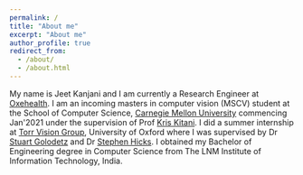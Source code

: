 ```yaml
---
permalink: /
title: "About me"
excerpt: "About me"
author_profile: true
redirect_from: 
  - /about/
  - /about.html
---
```

My name is Jeet Kanjani and I am currently a Research Engineer at [Oxehealth](https://www.oxehealth.com/). I am an incoming masters in computer vision (MSCV) student at the School of Computer Science, [Carnegie Mellon University](https://www.cs.cmu.edu/) commencing Jan'2021 under the supervision of Prof [Kris Kitani](http://www.cs.cmu.edu/~kkitani/). I did a summer internship at [Torr Vision Group](http://www.robots.ox.ac.uk/~tvg/), University of Oxford where I was supervised by Dr [Stuart Golodetz](http://research.gxstudios.net/) and Dr [Stephen Hicks](https://www.ox.ac.uk/news-and-events/find-an-expert/dr-stephen-hicks). I obtained my Bachelor of Engineering degree in Computer Science from The LNM Institute of Information Technology, India. 



